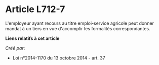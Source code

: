 # Article L712-7

L'employeur ayant recours au titre emploi-service agricole peut donner mandat à un tiers en vue d'accomplir les formalités
correspondantes.

**Liens relatifs à cet article**

_Créé par_:

  - Loi n°2014-1170 du 13 octobre 2014 - art. 37

